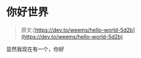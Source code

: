 # 你好世界

> 原文:[https://dev.to/weems/hello-world-5d2b](https://dev.to/weems/hello-world-5d2b)

显然我现在有一个，你好